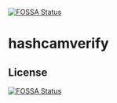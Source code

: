 [![FOSSA Status](https://app.fossa.com/api/projects/git%2Bgithub.com%2Fthemanfrombelgium%2Fhashcamverify.svg?type=shield)](https://app.fossa.com/projects/git%2Bgithub.com%2Fthemanfrombelgium%2Fhashcamverify?ref=badge_shield)

# hashcamverify

## License
[![FOSSA Status](https://app.fossa.com/api/projects/git%2Bgithub.com%2Fthemanfrombelgium%2Fhashcamverify.svg?type=large)](https://app.fossa.com/projects/git%2Bgithub.com%2Fthemanfrombelgium%2Fhashcamverify?ref=badge_large)